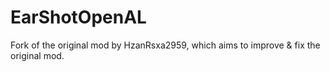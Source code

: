 # EarShotOpenAL
Fork of the original mod by HzanRsxa2959, which aims to improve &amp; fix the original mod.
